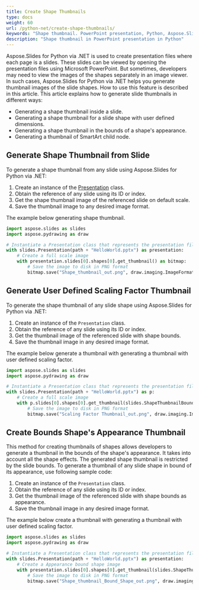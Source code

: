 ```yaml
---
title: Create Shape Thumbnails
type: docs
weight: 60
url: /python-net/create-shape-thumbnails/
keywords: "Shape thumbnail. PowerPoint presentation, Python, Aspose.Slides for Python via .NET"
description: "Shape thumbnail in PowerPoint presentation in Python"
---
```


Aspose.Slides for Python via .NET is used to create presentation files where each page is a slides. These slides can be viewed by opening the presentation files using Microsoft PowerPoint. But sometimes, developers may need to view the images of the shapes separately in an image viewer. In such cases, Aspose.Slides for Python via .NET helps you generate thumbnail images of the slide shapes. How to use this feature is described in this article.
This article explains how to generate slide thumbnails in different ways:

- Generating a shape thumbnail inside a slide.
- Generating a shape thumbnail for a slide shape with user defined dimensions.
- Generating a shape thumbnail in the bounds of a shape's appearance.
- Generating a thumbnail of SmartArt child node.
## **Generate Shape Thumbnail from Slide**
To generate a shape thumbnail from any slide using Aspose.Slides for Python via .NET:

1. Create an instance of the [Presentation](https://reference.aspose.com/slides/python-net/aspose.slides/presentation/) class.
1. Obtain the reference of any slide using its ID or index.
1. Get the shape thumbnail image of the referenced slide on default scale.
1. Save the thumbnail image to any desired image format.

The example below generating shape thumbnail.

```py
import aspose.slides as slides
import aspose.pydrawing as draw

# Instantiate a Presentation class that represents the presentation file
with slides.Presentation(path + "HelloWorld.pptx") as presentation:
    # Create a full scale image
    with presentation.slides[0].shapes[0].get_thumbnail() as bitmap:
        # Save the image to disk in PNG format
        bitmap.save("Shape_thumbnail_out.png", draw.imaging.ImageFormat.png)
```


## **Generate User Defined Scaling Factor Thumbnail**
To generate the shape thumbnail of any slide shape using Aspose.Slides for Python via .NET:

1. Create an instance of the `Presentation` class.
1. Obtain the reference of any slide using its ID or index.
1. Get the thumbnail image of the referenced slide with shape bounds.
1. Save the thumbnail image in any desired image format.

The example below generate a thumbnail with generating a thumbnail with user defined scaling factor.

```py
import aspose.slides as slides
import aspose.pydrawing as draw

# Instantiate a Presentation class that represents the presentation file
with slides.Presentation(path + "HelloWorld.pptx") as p:
    # Create a full scale image
    with p.slides[0].shapes[0].get_thumbnail(slides.ShapeThumbnailBounds.SHAPE, 1, 1) as bitmap:
        # Save the image to disk in PNG format
        bitmap.save("Scaling Factor Thumbnail_out.png", draw.imaging.ImageFormat.png)
```


## **Create Bounds Shape's Appearance Thumbnail**
This method for creating thumbnails of shapes allows developers to generate a thumbnail in the bounds of the shape's appearance. It takes into account all the shape effects. The generated shape thumbnail is restricted by the slide bounds. To generate a thumbnail of any slide shape in bound of its appearance, use following sample code:

1. Create an instance of the `Presentation` class.
1. Obtain the reference of any slide using its ID or index.
1. Get the thumbnail image of the referenced slide with shape bounds as appearance.
1. Save the thumbnail image in any desired image format.

The example below create a thumbnail with generating a thumbnail with user defined scaling factor.

```py
import aspose.slides as slides
import aspose.pydrawing as draw

# Instantiate a Presentation class that represents the presentation file
with slides.Presentation(path + "HelloWorld.pptx") as presentation:
    # Create a Appearance bound shape image
    with presentation.slides[0].shapes[0].get_thumbnail(slides.ShapeThumbnailBounds.APPEARANCE, 1, 1) as bitmap:
        # Save the image to disk in PNG format
        bitmap.save("Shape_thumbnail_Bound_Shape_out.png", draw.imaging.ImageFormat.png)
```

